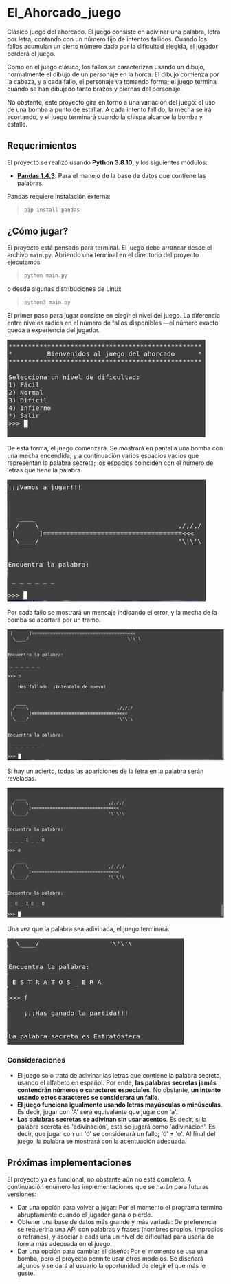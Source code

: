 # El_Ahorcado_juego

Clásico juego del ahorcado. El juego consiste en adivinar una palabra, letra por letra, contando con un número fijo de intentos fallidos. Cuando los fallos acumulan un cierto número dado por la dificultad elegida, el jugador perderá el juego.

Como en el juego clásico, los fallos se caracterizan usando un dibujo, normalmente el dibujo de un personaje en la horca. El dibujo comienza por la cabeza, y a cada fallo, el personaje va tomando forma; el juego termina cuando se han dibujado tanto brazos y piernas del personaje.

No obstante, este proyecto gira en torno a una variación del juego: el uso de una bomba a punto de estallar. A cada intento fallido, la mecha se irá acortando, y el juego terminará cuando la chispa alcance la bomba y estalle.

## Requerimientos

El proyecto se realizó usando **Python 3.8.10**, y los siguientes módulos:

* [**Pandas 1.4.3**](https://pandas.pydata.org/docs/index.html): Para el manejo de la base de datos que contiene las palabras.

Pandas requiere instalación externa:

> ```bash
>pip install pandas
> ```

## ¿Cómo jugar?

El proyecto está pensado para terminal. El juego debe arrancar desde el archivo `main.py`. Abriendo una terminal en el directorio del proyecto ejecutamos

> ```bash
> python main.py
> ```

o desde algunas distribuciones de Linux

> ```bash
> python3 main.py
> ```

El primer paso para jugar consiste en elegir el nivel del juego. La diferencia entre niveles radica en el número de fallos disponibles —el número exacto queda a experiencia del jugador.

![Menú niveles del juego](assets/images/f1.png)

De esta forma, el juego comenzará. Se mostrará en pantalla una bomba con una mecha encendida, y a continuación varios espacios vacíos que representan la palabra secreta; los espacios coinciden con el número de letras que tiene la palabra.

![Tablero del juego](assets/images/f2.png)

Por cada fallo se mostrará un mensaje indicando el error, y la mecha de la bomba se acortará por un tramo.

![Fallo al adivinar una letra](assets/images/f3.png)

Sí hay un acierto, todas las apariciones de la letra en la palabra serán reveladas.

![Al acertar, se descubren todas la apariciones en la palabra](assets/images/f4.png)

Una vez que la palabra sea adivinada, el juego terminará.

![Al adivinar la palabra, el juego termina](assets/images/f5.png)

### Consideraciones

* El juego solo trata de adivinar las letras que contiene la palabra secreta, usando el alfabeto en español. Por ende, **las palabras secretas jamás contendrán números o caracteres especiales**. No obstante, **un intento usando estos caracteres se considerará un fallo**.
* **El juego funciona igualmente usando letras mayúsculas o minúsculas**. Es decir, jugar con 'A' será equivalente que jugar con 'a'.
* **Las palabras secretas se adivinan sin usar acentos**. Es decir, si la palabra secreta es 'adivinación', esta se jugará como 'adivinacion'. Es decir, que jugar con un 'ó' se considerará un fallo; 'ó' $\neq$ 'o'. Al final del juego, la palabra se mostrará con la acentuación adecuada.

## Próximas implementaciones

El proyecto ya es funcional, no obstante aún no está completo. A continuación enumero las implementaciones que se harán para futuras versiones:

* Dar una opción para volver a jugar: Por el momento el programa termina abruptamente cuando el jugador gana o pierde.
* Obtener una base de datos más grande y más variada: De preferencia se requeriría una API con palabras y frases (nombres propios, impropios o refranes), y asociar a cada una un nivel de dificultad para usarla de forma más adecuada en el juego.
* Dar una opción para cambiar el diseño: Por el momento se usa una bomba, pero el proyecto permite usar otros modelos. Se diseñará algunos y se dará al usuario la oportunidad de elegir el que más le guste.